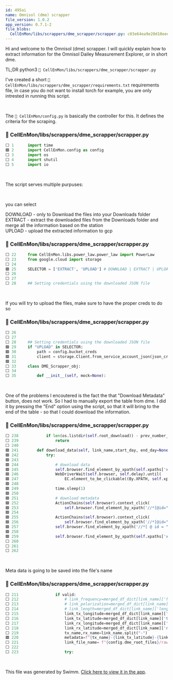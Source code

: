 ```yaml
---
id: 495ai
name: Omnisol (dme) scrapper
file_version: 1.0.2
app_version: 0.7.1-2
file_blobs:
  CellEnMon/libs/scrappers/dme_scrapper/scrapper.py: c03e64ea9e20d10eeec96eed0acdfa1ee27af37a
---
```


Hi and welcome to the Omnisol (dme) scrapper. I will quickly explain how to extract information for the Omnisol Dailey Measurement Explorer, or in short dme.

TL;DR python3 `📄 CellEnMon/libs/scrappers/dme_scrapper/scrapper.py`

I've created a short `📄 CellEnMon/libs/scrappers/dme_scrapper/requirements.txt` requirements file, in case you do not want to install torch for example, you are only intrested in running this script.

<br/>

The `📄 CellEnMon/config.py` is basically the controller for this. It defines the criteria for the scraping.
<!-- NOTE-swimm-snippet: the lines below link your snippet to Swimm -->
### 📄 CellEnMon/libs/scrappers/dme_scrapper/scrapper.py
```python
⬜ 1      import time
🟩 2      import CellEnMon.config as config
⬜ 3      import os
⬜ 4      import shutil
⬜ 5      import io
```

<br/>

The script serves multiple purpuses:

<br/>

you can select

DOWNLOAD - only to Download the files into your Downloads folder  
EXTRACT - extract the downloaded files from the Downloads folder and merge all the information based on the station  
UPLOAD - upload the extracted information to gcp
<!-- NOTE-swimm-snippet: the lines below link your snippet to Swimm -->
### 📄 CellEnMon/libs/scrappers/dme_scrapper/scrapper.py
```python
⬜ 22     from CellEnMon.libs.power_law.power_law import PowerLaw
⬜ 23     from google.cloud import storage
⬜ 24     
🟩 25     SELECTOR = ['EXTRACT', 'UPLOAD'] # DOWNLOAD | EXTRACT | UPLOAD
⬜ 26     
⬜ 27     
⬜ 28     ## Setting credentials using the downloaded JSON file
```

<br/>

If you will try to upload the files, make sure to have the proper creds to do so
<!-- NOTE-swimm-snippet: the lines below link your snippet to Swimm -->
### 📄 CellEnMon/libs/scrappers/dme_scrapper/scrapper.py
```python
⬜ 26     
⬜ 27     
⬜ 28     ## Setting credentials using the downloaded JSON file
🟩 29     if "UPLOAD" in SELECTOR:
🟩 30         path = config.bucket_creds
🟩 31         client = storage.Client.from_service_account_json(json_credentials_path=path)
🟩 32     
⬜ 33     class DME_Scrapper_obj:
⬜ 34     
⬜ 35         def __init__(self, mock=None):
```

<br/>

One of the problems I encoutered is the fact the that "Download Metadata" button, does not work. So I had to manually export the table from dme. I did it by pressing the "End" option using the script, so that it will bring to the end of the table - so that I could download the information.
<!-- NOTE-swimm-snippet: the lines below link your snippet to Swimm -->
### 📄 CellEnMon/libs/scrappers/dme_scrapper/scrapper.py
```python
⬜ 238            if len(os.listdir(self.root_download)) - prev_number_of_files == delta:
⬜ 239                return
⬜ 240    
🟩 241        def download_data(self, link_name,start_day, end_day=None):
🟩 242            try:
🟩 243    
🟩 244                # download data
🟩 245                self.browser.find_element_by_xpath(self.xpaths['xpath_download']).click()
🟩 246                WebDriverWait(self.browser, self.delay).until(
🟩 247                    EC.element_to_be_clickable((By.XPATH, self.xpaths['xpath_download'])))
🟩 248    
🟩 249                time.sleep(1)
🟩 250    
🟩 251                # download metadata
🟩 252                ActionChains(self.browser).context_click(
🟩 253                    self.browser.find_element_by_xpath('//*[@id="dailies"]/div/div[2]/div[1]/div[3]')).send_keys(Keys.END).perform()
🟩 254    
🟩 255                ActionChains(self.browser).context_click(
🟩 256                    self.browser.find_element_by_xpath('//*[@id="dailies"]/div/div[2]/div[1]/div[3]')).perform()
🟩 257                self.browser.find_element_by_xpath('//*[ @ id = "dailies"]/div/div[6]/div/div/div[5]/span[2]').click()
🟩 258    
🟩 259                self.browser.find_element_by_xpath(self.xpaths['xpath_metadata_download']).click()
⬜ 260    
⬜ 261    
⬜ 262    
```

<br/>

Meta data is going to be saved into the file's name
<!-- NOTE-swimm-snippet: the lines below link your snippet to Swimm -->
### 📄 CellEnMon/libs/scrappers/dme_scrapper/scrapper.py
```python
⬜ 211                if valid:
⬜ 212                    # link_frequency=merged_df_dict[link_name]['frequency'][0]
⬜ 213                    # link_polarization=merged_df_dict[link_name]['polarization'][0]
⬜ 214                    # link_length=merged_df_dict[link_name]['length'][0]
⬜ 215                    link_tx_longitude=merged_df_dict[link_name]['tx_longitude'][0]
⬜ 216                    link_tx_latitude=merged_df_dict[link_name]['tx_latitude'][0]
⬜ 217                    link_rx_longitude=merged_df_dict[link_name]['rx_longitude'][0]
⬜ 218                    link_rx_latitude=merged_df_dict[link_name]['rx_latitude'][0]
⬜ 219                    tx_name,rx_name=link_name.split("-")
🟩 220                    metadata=f"{tx_name}-{link_tx_latitude}-{link_tx_longitude}-{rx_name}-{link_rx_latitude}-{link_rx_longitude}"
⬜ 221                    link_file_name= f"{config.dme_root_files}/raw/{metadata}.csv"
⬜ 222    
⬜ 223                    try:
```

<br/>

This file was generated by Swimm. [Click here to view it in the app](https://app.swimm.io/repos/Z2l0aHViJTNBJTNBQ2VsbEVuTW9uLVJlc2VhcmNoJTNBJTNBc2FnaXRpbWluc2t5/docs/495ai).